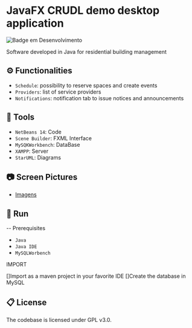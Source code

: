 

# JavaFX CRUDL demo desktop application  
![Badge em Desenvolvimento](http://img.shields.io/static/v1?label=STATUS&message=development&color=GREEN&style=for-the-badge)

Software developed in Java for residential building management 



## :gear: Functionalities

- `Schedule`: possibility to reserve spaces and create events
- `Providers`: list of service providers
- `Notifications`: notification tab to issue notices and announcements



## :hammer: Tools

- `NetBeans 14`: Code
- `Scene Builder`: FXML Interface
- `MySQKWorkbench`: DataBase
- `XAMPP`: Server
- `StarUML`: Diagrams

## 📷 Screen Pictures

* [Imagens](https://github.com/nicolas-ceruti/CondoPlus/issues/1#issue-1327951344)

 
## 📌 Run

-- Prerequisites
- `Java`
- `Java IDE`
- `MySQLWorbench`

IMPORT

[]Import as a maven project in your favorite IDE
[]Create the database in MySQL


## 📋 License
The codebase is licensed under GPL v3.0.
